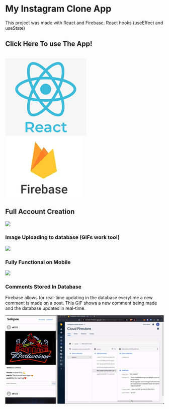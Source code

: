 # My Instagram Clone App

This project was made with React and Firebase.
React hooks (useEffect and useState)
<br>
<h2 href="https://instagram-clone-vinrata-96143.web.app/" > Click Here To use The App! </h2><br>
<img src="reactlogo.png" />
<img src="firebaselogo.png" /><br>

## Full Account Creation 
<img src="accountCreation.gif" />
<br>

### Image Uploading to database (GIFs work too!)

<img src ="fodotruckupload.gif" />
<br>

### Fully Functional on Mobile
<img src ="mobileUploading.gif" />
<br>

### Comments Stored In Database
Firebase allows for real-time updating in the database everytime a new comment is made on a post.
This GIF shows a new comment being made and the database updates in real-time.

<img src="commnetsInDatabase.gif" />


